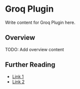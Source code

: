 # Groq Plugin

Write content for Groq Plugin here.

## Overview

TODO: Add overview content

## Further Reading

- [Link 1](...)
- [Link 2](...)
